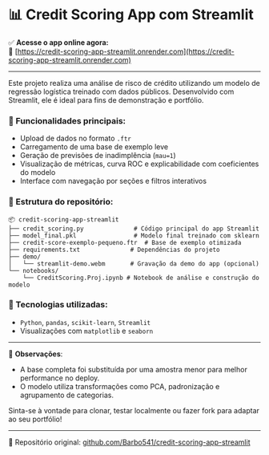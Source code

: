 # 📊 Credit Scoring App com Streamlit

✅ **Acesse o app online agora:**  
🔗 [https://credit-scoring-app-streamlit.onrender.com](https://credit-scoring-app-streamlit.onrender.com)

---

Este projeto realiza uma análise de risco de crédito utilizando um modelo de regressão logística treinado com dados públicos. Desenvolvido com Streamlit, ele é ideal para fins de demonstração e portfólio.

### 🧠 Funcionalidades principais:
- Upload de dados no formato `.ftr`
- Carregamento de uma base de exemplo leve
- Geração de previsões de inadimplência (`mau=1`)
- Visualização de métricas, curva ROC e explicabilidade com coeficientes do modelo
- Interface com navegação por seções e filtros interativos

### 📁 Estrutura do repositório:
```
📦 credit-scoring-app-streamlit
├── credit_scoring.py              # Código principal do app Streamlit
├── model_final.pkl                # Modelo final treinado com sklearn
├── credit-score-exemplo-pequeno.ftr  # Base de exemplo otimizada
├── requirements.txt              # Dependências do projeto
├── demo/
│   └── streamlit-demo.webm       # Gravação da demo do app (opcional)
└── notebooks/
    └── CreditScoring.Proj.ipynb # Notebook de análise e construção do modelo
```

### 🚀 Tecnologias utilizadas:
- `Python`, `pandas`, `scikit-learn`, `Streamlit`
- Visualizações com `matplotlib` e `seaborn`

---

📌 **Observações**:
- A base completa foi substituída por uma amostra menor para melhor performance no deploy.
- O modelo utiliza transformações como PCA, padronização e agrupamento de categorias.

Sinta-se à vontade para clonar, testar localmente ou fazer fork para adaptar ao seu portfólio!

---

🔗 Repositório original: [github.com/Barbo541/credit-scoring-app-streamlit](https://github.com/Barbo541/credit-scoring-app-streamlit)
